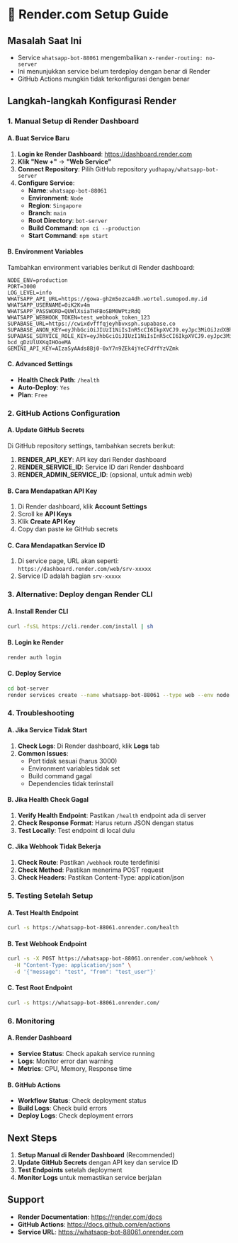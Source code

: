 # 🚀 Render.com Setup Guide

## Masalah Saat Ini
- Service `whatsapp-bot-88061` mengembalikan `x-render-routing: no-server`
- Ini menunjukkan service belum terdeploy dengan benar di Render
- GitHub Actions mungkin tidak terkonfigurasi dengan benar

## Langkah-langkah Konfigurasi Render

### 1. Manual Setup di Render Dashboard

#### A. Buat Service Baru
1. **Login ke Render Dashboard**: https://dashboard.render.com
2. **Klik "New +"** → **"Web Service"**
3. **Connect Repository**: Pilih GitHub repository `yudhapay/whatsapp-bot-server`
4. **Configure Service**:
   - **Name**: `whatsapp-bot-88061`
   - **Environment**: `Node`
   - **Region**: `Singapore`
   - **Branch**: `main`
   - **Root Directory**: `bot-server`
   - **Build Command**: `npm ci --production`
   - **Start Command**: `npm start`

#### B. Environment Variables
Tambahkan environment variables berikut di Render dashboard:

```
NODE_ENV=production
PORT=3000
LOG_LEVEL=info
WHATSAPP_API_URL=https://gowa-gh2m5ozca4dh.wortel.sumopod.my.id
WHATSAPP_USERNAME=0iK2Kv4m
WHATSAPP_PASSWORD=QUWlXsiaTHFBoSBM0WPtzRdQ
WHATSAPP_WEBHOOK_TOKEN=test_webhook_token_123
SUPABASE_URL=https://cwixdvfffqjeyhbvxsph.supabase.co
SUPABASE_ANON_KEY=eyJhbGciOiJIUzI1NiIsInR5cCI6IkpXVCJ9.eyJpc3MiOiJzdXBhYmFzZSIsInJlZiI6ImN3aXhkdmZmZnFqZXloYnZ4c3BoIiwicm9sZSI6ImFub24iLCJpYXQiOjE3NTcyNzkzNTEsImV4cCI6MjA3Mjg1NTM1MX0.m6VyCTNUuxEsSbDb7v0fem_wx7rlTjiyrg1Yoym04x8
SUPABASE_SERVICE_ROLE_KEY=eyJhbGciOiJIUzI1NiIsInR5cCI6IkpXVCJ9.eyJpc3MiOiJzdXBhYmFzZSIsInJlZiI6ImN3aXhkdmZmZnFqZXloYnZ4c3BoIiwicm9sZSI6InNlcnZpY2Vfcm9sZSIsImlhdCI6MTc1NzI3OTM1MSwiZXhwIjoyMDcyODU1MzUxfQ.IJSWJBcQLtnctjVArr9UeN-bcd_gDzUlUXKqIHOoeMA
GEMINI_API_KEY=AIzaSyAAds8Bj0-0xY7n9ZEk4jYeCFdYfYzVZmk
```

#### C. Advanced Settings
- **Health Check Path**: `/health`
- **Auto-Deploy**: `Yes`
- **Plan**: `Free`

### 2. GitHub Actions Configuration

#### A. Update GitHub Secrets
Di GitHub repository settings, tambahkan secrets berikut:

1. **RENDER_API_KEY**: API key dari Render dashboard
2. **RENDER_SERVICE_ID**: Service ID dari Render dashboard
3. **RENDER_ADMIN_SERVICE_ID**: (opsional, untuk admin web)

#### B. Cara Mendapatkan API Key
1. Di Render dashboard, klik **Account Settings**
2. Scroll ke **API Keys**
3. Klik **Create API Key**
4. Copy dan paste ke GitHub secrets

#### C. Cara Mendapatkan Service ID
1. Di service page, URL akan seperti: `https://dashboard.render.com/web/srv-xxxxx`
2. Service ID adalah bagian `srv-xxxxx`

### 3. Alternative: Deploy dengan Render CLI

#### A. Install Render CLI
```bash
curl -fsSL https://cli.render.com/install | sh
```

#### B. Login ke Render
```bash
render auth login
```

#### C. Deploy Service
```bash
cd bot-server
render services create --name whatsapp-bot-88061 --type web --env node --plan free --region singapore --build-command "npm ci --production" --start-command "npm start" --health-check-path "/health"
```

### 4. Troubleshooting

#### A. Jika Service Tidak Start
1. **Check Logs**: Di Render dashboard, klik **Logs** tab
2. **Common Issues**:
   - Port tidak sesuai (harus 3000)
   - Environment variables tidak set
   - Build command gagal
   - Dependencies tidak terinstall

#### B. Jika Health Check Gagal
1. **Verify Health Endpoint**: Pastikan `/health` endpoint ada di server
2. **Check Response Format**: Harus return JSON dengan status
3. **Test Locally**: Test endpoint di local dulu

#### C. Jika Webhook Tidak Bekerja
1. **Check Route**: Pastikan `/webhook` route terdefinisi
2. **Check Method**: Pastikan menerima POST request
3. **Check Headers**: Pastikan Content-Type: application/json

### 5. Testing Setelah Setup

#### A. Test Health Endpoint
```bash
curl -s https://whatsapp-bot-88061.onrender.com/health
```

#### B. Test Webhook Endpoint
```bash
curl -s -X POST https://whatsapp-bot-88061.onrender.com/webhook \
  -H "Content-Type: application/json" \
  -d '{"message": "test", "from": "test_user"}'
```

#### C. Test Root Endpoint
```bash
curl -s https://whatsapp-bot-88061.onrender.com/
```

### 6. Monitoring

#### A. Render Dashboard
- **Service Status**: Check apakah service running
- **Logs**: Monitor error dan warning
- **Metrics**: CPU, Memory, Response time

#### B. GitHub Actions
- **Workflow Status**: Check deployment status
- **Build Logs**: Check build errors
- **Deploy Logs**: Check deployment errors

## Next Steps

1. **Setup Manual di Render Dashboard** (Recommended)
2. **Update GitHub Secrets** dengan API key dan service ID
3. **Test Endpoints** setelah deployment
4. **Monitor Logs** untuk memastikan service berjalan

## Support

- **Render Documentation**: https://render.com/docs
- **GitHub Actions**: https://docs.github.com/en/actions
- **Service URL**: https://whatsapp-bot-88061.onrender.com
